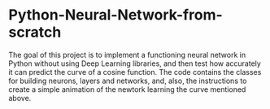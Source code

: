 # Python-Neural-Network-from-scratch

The goal of this project is to implement a functioning neural network in Python without using Deep Learning libraries, and then test how accurately it can predict the curve of a cosine function. The code contains the classes for building neurons, layers and networks, and, also, the instructions to create a simple animation of the newtork learning the curve mentioned above.
